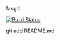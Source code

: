 fasgd

[![Build Status](https://app.travis-ci.com/kayrameral/odev1.svg?branch=main)](https://app.travis-ci.com/kayrameral/odev1)

git add README.md